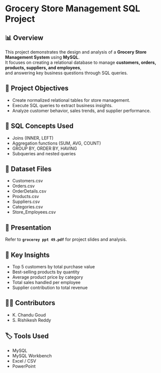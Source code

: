 # Grocery Store Management SQL Project

## 📊 Overview
This project demonstrates the design and analysis of a **Grocery Store Management System** using **MySQL**.  
It focuses on creating a relational database to manage **customers, orders, products, suppliers, and employees**,  
and answering key business questions through SQL queries.

## 🧩 Project Objectives
- Create normalized relational tables for store management.
- Execute SQL queries to extract business insights.
- Analyze customer behavior, sales trends, and supplier performance.

## 🧠 SQL Concepts Used
- Joins (INNER, LEFT)
- Aggregation functions (SUM, AVG, COUNT)
- GROUP BY, ORDER BY, HAVING
- Subqueries and nested queries

## 📁 Dataset Files
- Customers.csv  
- Orders.csv  
- OrderDetails.csv  
- Products.csv  
- Suppliers.csv  
- Categories.csv  
- Store_Employees.csv  

## 📘 Presentation
Refer to **`grocerey ppt 49.pdf`** for project slides and analysis.

## 🚀 Key Insights
- Top 5 customers by total purchase value  
- Best-selling products by quantity  
- Average product price by category  
- Total sales handled per employee  
- Supplier contribution to total revenue  

## 👨‍💻 Contributors
- K. Chandu Goud  
- S. Rishikesh Reddy  

## 🏷 Tools Used
- MySQL  
- MySQL Workbench  
- Excel / CSV  
- PowerPoint
